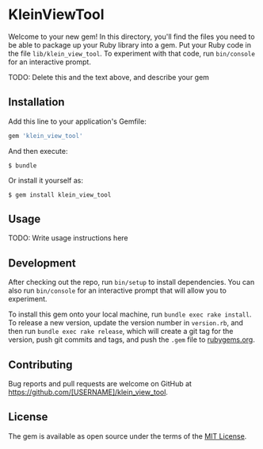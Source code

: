 # KleinViewTool

Welcome to your new gem! In this directory, you'll find the files you need to be able to package up your Ruby library into a gem. Put your Ruby code in the file `lib/klein_view_tool`. To experiment with that code, run `bin/console` for an interactive prompt.

TODO: Delete this and the text above, and describe your gem

## Installation

Add this line to your application's Gemfile:

```ruby
gem 'klein_view_tool'
```

And then execute:

    $ bundle

Or install it yourself as:

    $ gem install klein_view_tool

## Usage

TODO: Write usage instructions here

## Development

After checking out the repo, run `bin/setup` to install dependencies. You can also run `bin/console` for an interactive prompt that will allow you to experiment.

To install this gem onto your local machine, run `bundle exec rake install`. To release a new version, update the version number in `version.rb`, and then run `bundle exec rake release`, which will create a git tag for the version, push git commits and tags, and push the `.gem` file to [rubygems.org](https://rubygems.org).

## Contributing

Bug reports and pull requests are welcome on GitHub at https://github.com/[USERNAME]/klein_view_tool.

## License

The gem is available as open source under the terms of the [MIT License](https://opensource.org/licenses/MIT).
